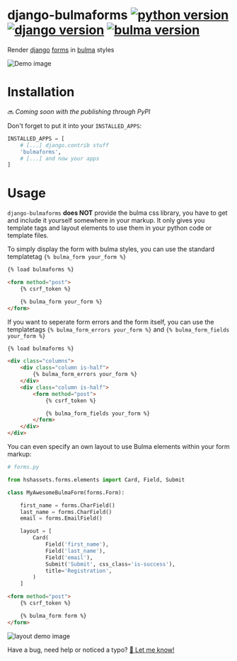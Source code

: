 # django-bulmaforms [![python version](https://img.shields.io/badge/python-3.x-blue.svg)]() [![django version](https://img.shields.io/badge/Django-1.11.x-brightgreen.svg)]() [![bulma version](https://img.shields.io/badge/Bulma-0.5.1-yellow.svg)]()

Render [django](https://www.djangoproject.com/) [forms](https://docs.djangoproject.com/en/dev/topics/forms/) in [bulma](https://bulma.io/) styles

![Demo image](https://raw.githubusercontent.com/fechnert/django-bulmaforms/master/doc/img/demo.png)


# Installation

:soon: *Coming soon with the publishing through PyPI*

Don't forget to put it into your `INSTALLED_APPS`:

```python
INSTALLED_APPS = [
    # [...] django.contrib stuff
    'bulmaforms',
    # [...] and now your apps
]
```

# Usage

`django-bulmaforms` **does NOT** provide the bulma css library, you have to get and include it yourself somewhere in your markup. It only gives you template tags and layout elements to use them in your python code or template files.

To simply display the form with bulma styles, you can use the standard templatetag `{% bulma_form your_form %}`

```html
{% load bulmaforms %}

<form method="post">
    {% csrf_token %}

    {% bulma_form your_form %}
</form>
```

If you want to seperate form errors and the form itself, you can use the templatetags `{% bulma_form_errors your_form %}` and `{% bulma_form_fields your_form %}`

```html
{% load bulmaforms %}

<div class="columns">
    <div class="column is-half">
        {% bulma_form_errors your_form %}
    </div>
    <div class="column is-half">
        <form method="post">
            {% csrf_token %}

            {% bulma_form_fields your_form %}
        </form>
    </div>
</div>
```

You can even specify an own layout to use Bulma elements within your form markup:

```python
# forms.py

from hshassets.forms.elements import Card, Field, Submit

class MyAwesomeBulmaForm(forms.Form):

    first_name = forms.CharField()
    last_name = forms.CharField()
    email = forms.EmailField()

    layout = [
        Card(
            Field('first_name'),
            Field('last_name'),
            Field('email'),
            Submit('Submit', css_class='is-success'),
            title='Registration',
        )
    ]
```

```html
<form method="post">
    {% csrf_token %}

    {% bulma_form form %}
</form>
```

![layout demo image](https://raw.githubusercontent.com/fechnert/django-bulmaforms/master/doc/img/layout.png)

Have a bug, need help or noticed a typo? [:love_letter: Let me know!](https://github.com/fechnert/django-bulmaforms/issues/new)
